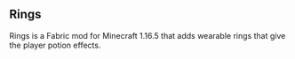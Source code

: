 ## Rings
Rings is a Fabric mod for Minecraft 1.16.5 that adds wearable rings that give the player potion effects.